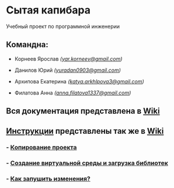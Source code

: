 # Сытая капибара
Учебный проект по программной инженерии

## Командна:
 - Корнеев Ярослав *([yar.korneev@gmail.com](mailto:yar.korneev@gmail.com))*

 - Данилов Юрий *([yuradan0903@gmail.com](mailto:yuradan0903@gmail.com))*

 - Архипова Екатерина *([katya.arkhlpova3@gmail.com](mailto:katya.arkhlpova3@gmail.com))*

 - Филатова Анна *([anna.filatova1337@gmail.com](mailto:anna.filatova1337@gmail.com))*

## Вся документация представлена в [Wiki](https://github.com/SWEETLENIN/sitaya_kapibara/wiki)

## [Инструкции](https://github.com/SWEETLENIN/sitaya_kapibara/wiki/%D0%98%D0%BD%D1%81%D1%82%D1%80%D1%83%D0%BA%D1%86%D0%B8%D0%B8) представлены так же в [Wiki](https://github.com/SWEETLENIN/sitaya_kapibara/wiki)

### - [Копирование проекта](https://github.com/SWEETLENIN/sitaya_kapibara/wiki/%D0%98%D0%BD%D1%81%D1%82%D1%80%D1%83%D0%BA%D1%86%D0%B8%D0%B8#%D0%B4%D0%BB%D1%8F-%D1%82%D0%BE%D0%B3%D0%BE-%D1%87%D1%82%D0%BE%D0%B1%D1%8B-%D1%81%D0%BA%D0%BE%D0%BF%D0%B8%D1%80%D0%BE%D0%B2%D0%B0%D1%82%D1%8C-%D0%BF%D1%80%D0%BE%D0%B5%D0%BA%D1%82-%D0%B8-%D1%80%D0%B0%D0%B1%D0%BE%D1%82%D0%B0%D1%82%D1%8C-%D1%81%D0%B4%D0%B5%D0%BB%D0%B0%D1%82%D1%8C-%D1%81%D0%BB%D0%B5%D0%B4%D1%83%D1%8E%D1%89%D0%B5%D0%B5)

### - [Создание виртуальной среды и загрузка библиотек](https://github.com/SWEETLENIN/sitaya_kapibara/wiki/%D0%98%D0%BD%D1%81%D1%82%D1%80%D1%83%D0%BA%D1%86%D0%B8%D0%B8#%D1%81%D0%BE%D0%B7%D0%B4%D0%B0%D0%BD%D0%B8%D0%B5-%D0%B2%D0%B8%D1%80%D1%82%D1%83%D0%B0%D0%BB%D1%8C%D0%BD%D0%BE%D0%B9-%D0%BF%D0%B5%D1%80%D0%B5%D0%BC%D0%B5%D0%BD%D0%BD%D0%BE%D0%B9-%D0%B8-%D1%83%D1%81%D1%82%D0%B0%D0%BD%D0%BE%D0%B2%D0%BA%D0%B0-%D0%BD%D1%83%D0%B6%D0%BD%D1%8B%D1%85-%D0%B1%D0%B8%D0%B1%D0%BB%D0%B8%D0%BE%D1%82%D0%B5%D0%BA)

### - [Как запушить изменения?](https://github.com/SWEETLENIN/sitaya_kapibara/wiki/%D0%98%D0%BD%D1%81%D1%82%D1%80%D1%83%D0%BA%D1%86%D0%B8%D0%B8#%D0%B4%D0%BB%D1%8F-%D1%82%D0%BE%D0%B3%D0%BE-%D1%87%D1%82%D0%BE%D0%B1%D1%8B-%D0%B7%D0%B0%D0%BF%D1%83%D1%88%D0%B8%D1%82%D1%8C-%D0%B8%D0%B7%D0%BC%D0%B5%D0%BD%D0%B5%D0%BD%D0%B8%D1%8F-%D0%B4%D0%B5%D0%BB%D0%B0%D0%B5%D0%BC-%D1%81%D0%BB%D0%B5%D0%B4%D1%83%D1%8E%D1%89%D0%B5%D0%B5)

